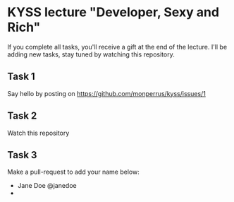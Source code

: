 # KYSS lecture "Developer, Sexy and Rich"

If you complete all tasks, you'll receive a gift at the end of the lecture. I'll be adding new tasks, stay tuned by watching this repository.

## Task 1

Say hello by posting on https://github.com/monperrus/kyss/issues/1

## Task 2

Watch this repository

## Task 3

Make a pull-request to add your name below:

* Jane Doe @janedoe
* <your name>
